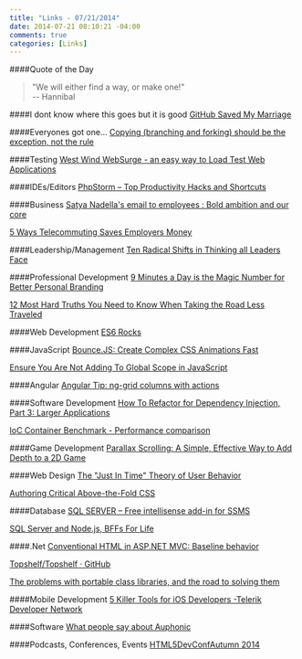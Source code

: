 ```yaml
---
title: "Links - 07/21/2014"
date: 2014-07-21 08:10:21 -04:00
comments: true
categories: [Links]
---
```


####Quote of the Day
<blockquote>"We will either find a way, or make one!"<br>
-- Hannibal 
</blockquote>

####I dont know where this goes but it is good
[GitHub Saved My Marriage](http://haacked.com/archive/2014/06/30/github-issues-saved-my-marriage/)

####Everyones got one...
[Copying (branching and forking) should be the exception, not the rule](http://www.wesmcclure.com/copying-branching-and-forking-should-be-the-exception-not-the-rule/)

####Testing
[West Wind WebSurge - an easy way to Load Test Web Applications](http://weblog.west-wind.com/posts/2014/Jul/15/West-Wind-WebSurge-an-easy-way-to-Load-Test-Web-Applications)

####IDEs/Editors
[PhpStorm – Top Productivity Hacks and Shortcuts](http://www.sitepoint.com/phpstorm-top-productivity-hacks-shortcuts/)

####Business
[Satya Nadella's email to employees : Bold ambition and our core](http://www.microsoft.com/en-us/news/ceo/index.html)

[5 Ways Telecommuting Saves Employers Money](http://www.entrepreneur.com/article/235285)

####Leadership/Management
[Ten Radical Shifts in Thinking all Leaders Face](http://leadershipfreak.wordpress.com/2014/01/21/ten-radical-shift-in-thinking-all-leaders-face/)

####Professional Development
[9 Minutes a Day is the Magic Number for Better Personal Branding](http://lifehacker.com/9-minutes-a-day-is-the-magic-number-for-better-personal-1606419825)

[12 Most Hard Truths You Need to Know When Taking the Road Less Traveled](http://12most.com/2014/07/17/12-hard-truths-road-less-traveled/)

####Web Development
[ES6 Rocks](http://es6rocks.com)

####JavaScript
[Bounce.JS: Create Complex CSS Animations Fast](http://www.sitepoint.com/bouncejs-create-complex-css-animations-fast/)

[Ensure You Are Not Adding To Global Scope in JavaScript](http://ardalis.com/ensure-you-are-not-adding-to-global-scope-in-javascript)

####Angular
[Angular Tip: ng-grid columns with actions](http://michelebusta.com/ng-grid-tip/)

####Software Development
[How To Refactor for Dependency Injection, Part 3: Larger Applications](http://visualstudiomagazine.com/articles/2014/07/01/larger-applications.aspx)

[IoC Container Benchmark - Performance comparison](http://www.palmmedia.de/Blog/2011/8/30/ioc-container-benchmark-performance-comparison)

####Game Development
[Parallax Scrolling: A Simple, Effective Way to Add Depth to a 2D Game](http://gamedevelopment.tutsplus.com/tutorials/parallax-scrolling-a-simple-effective-way-to-add-depth-to-a-2d-game--cms-21510)

####Web Design
[The "Just In Time" Theory of User Behavior](http://blog.codinghorror.com/the-just-in-time-theory/)

[Authoring Critical Above-the-Fold CSS](http://css-tricks.com/authoring-critical-fold-css/)

####Database
[SQL SERVER – Free intellisense add-in for SSMS](http://blog.sqlauthority.com/2014/07/18/sql-server-free-intellisense-add-in-for-ssms/)

[SQL Server and Node.js, BFFs For Life](http://nerdventure.io/sql-server-and-node-js/)

####.Net
[Conventional HTML in ASP.NET MVC: Baseline behavior](http://lostechies.com/jimmybogard/2014/07/17/conventional-html-in-asp-net-mvc-baseline-behavior/)

[Topshelf/Topshelf · GitHub](https://github.com/Topshelf/Topshelf)

[The problems with portable class libraries, and the road to solving them](http://alxandr.me/2014/07/20/the-problems-with-portable-class-libraries-and-the-road-to-solving-them/)

####Mobile Development
[5 Killer Tools for iOS Developers -Telerik Developer Network](http://developer.telerik.com/featured/5-killer-tools-ios-developers/)

####Software
[What people say about Auphonic](https://auphonic.com/)

####Podcasts, Conferences, Events
[HTML5DevConfAutumn 2014](http://html5devconf.com/videos.html)


